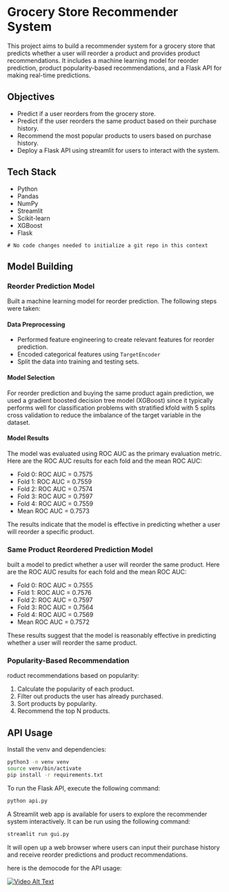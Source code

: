 # Grocery Store Recommender System

This project aims to build a recommender system for a grocery store that predicts whether a user will reorder a product and provides product recommendations. It includes a machine learning model for reorder prediction, product popularity-based recommendations, and a Flask API for making real-time predictions.

## Objectives

- Predict if a user reorders from the grocery store.
- Predict if the user reorders the same product based on their purchase history.
- Recommend the most popular products to users based on purchase history.
- Deploy a Flask API  using streamlit for users to interact with the system.

## Tech Stack
- Python
- Pandas
- NumPy
- Streamlit
- Scikit-learn
- XGBoost
- Flask
```
# No code changes needed to initialize a git repo in this context
```



## Model Building

### Reorder Prediction Model

 Built a machine learning model for reorder prediction. The following steps were taken:

#### Data Preprocessing

- Performed feature engineering to create relevant features for reorder prediction.
- Encoded categorical features using `TargetEncoder`
- Split the data into training and testing sets.

#### Model Selection

For reorder prediction and buying the same product again prediction, we used a gradient boosted decision tree model (XGBoost) since it typically performs well for classification problems with stratified kfold with 5 splits cross validation to reduce the imbalance of the target variable in the dataset.

#### Model Results

The model was evaluated using ROC AUC as the primary evaluation metric. Here are the ROC AUC results for each fold and the mean ROC AUC:

- Fold 0: ROC AUC = 0.7575
- Fold 1: ROC AUC = 0.7559
- Fold 2: ROC AUC = 0.7574
- Fold 3: ROC AUC = 0.7597
- Fold 4: ROC AUC = 0.7559
- Mean ROC AUC = 0.7573

The results indicate that the model is effective in predicting whether a user will reorder a specific product.

### Same Product Reordered Prediction Model

 built a model to predict whether a user will reorder the same product. Here are the ROC AUC results for each fold and the mean ROC AUC:

- Fold 0: ROC AUC = 0.7555
- Fold 1: ROC AUC = 0.7576
- Fold 2: ROC AUC = 0.7597
- Fold 3: ROC AUC = 0.7564
- Fold 4: ROC AUC = 0.7569
- Mean ROC AUC = 0.7572

These results suggest that the model is reasonably effective in predicting whether a user will reorder the same product.

### Popularity-Based Recommendation

roduct recommendations based on popularity:

1. Calculate the popularity of each product.
2. Filter out products the user has already purchased.
3. Sort products by popularity.
4. Recommend the top N products.

## API Usage

Install the venv and dependencies:

```bash
python3 -m venv venv
source venv/bin/activate
pip install -r requirements.txt
```


To run the Flask API, execute the following command:

```bash
python api.py
```

A Streamlit web app is available for users to explore the recommender system interactively. It can be run using the following command:

```bash
streamlit run gui.py
```

It will open up a web browser where users can input their purchase history and receive reorder predictions and product recommendations.

here is the democode for the API usage:

[![Video Alt Text](data/streamlit-gui-2023-11-04-17-11-83-thumbnail.png)](data/streamlit-gui-2023-11-04-17-11-83.webm)
